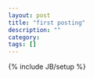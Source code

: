 ```yaml
---
layout: post
title: "first posting"
description: ""
category: 
tags: []
---
```

{% include JB/setup %}
